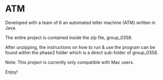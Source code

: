 # ATM
Developed with a team of 6 an automated teller machine (ATM) written in Java.

The entire project is contained inside the zip file, group_0358. 

After unzipping, the instructions on how to run & use the program can be found within the phase2 folder which is a direct sub-folder of group_0358.

Note: This project is currently only compatible with Mac users. 

Enjoy!
